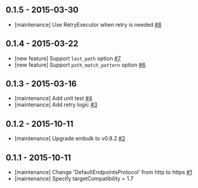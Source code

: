 ## 0.1.5 - 2015-03-30

* [maintenance] Use RetryExecutor when retry is needed [#8](https://github.com/sakama/embulk-input-azure_blob_storage/pull/8)

## 0.1.4 - 2015-03-22

* [new feature] Support `last_path` option [#7](https://github.com/sakama/embulk-input-azure_blob_storage/pull/7)
* [new feature] Support `path_match_pattern` option [#6](https://github.com/sakama/embulk-input-azure_blob_storage/pull/6)

## 0.1.3 - 2015-03-16

* [maintenance] Add unit test [#4](https://github.com/sakama/embulk-input-azure_blob_storage/pull/4)
* [maintenance] Add retry logic [#3](https://github.com/sakama/embulk-input-azure_blob_storage/pull/3)

## 0.1.2 - 2015-10-11

* [maintenance] Upgrade embulk to v0.8.2 [#2](https://github.com/sakama/embulk-input-azure_blob_storage/pull/2)

## 0.1.1 - 2015-10-11

* [maintenance] Change 'DefaultEndpointsProtocol' from http to https [#1](https://github.com/sakama/embulk-input-azure_blob_storage/pull/1)
* [maintenance] Specify targetCompatibility = 1.7
